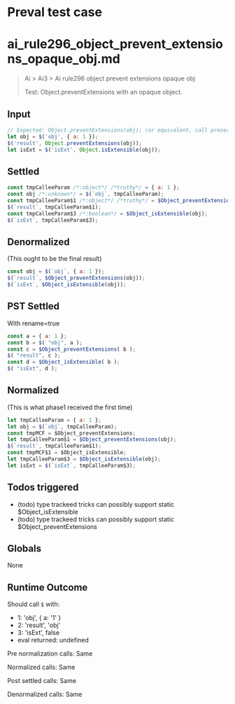 # Preval test case

# ai_rule296_object_prevent_extensions_opaque_obj.md

> Ai > Ai3 > Ai rule296 object prevent extensions opaque obj
>
> Test: Object.preventExtensions with an opaque object.

## Input

`````js filename=intro
// Expected: Object.preventExtensions(obj); (or equivalent, call preserved)
let obj = $('obj', { a: 1 });
$('result', Object.preventExtensions(obj));
let isExt = $('isExt', Object.isExtensible(obj));
`````


## Settled


`````js filename=intro
const tmpCalleeParam /*:object*/ /*truthy*/ = { a: 1 };
const obj /*:unknown*/ = $(`obj`, tmpCalleeParam);
const tmpCalleeParam$1 /*:object*/ /*truthy*/ = $Object_preventExtensions(obj);
$(`result`, tmpCalleeParam$1);
const tmpCalleeParam$3 /*:boolean*/ = $Object_isExtensible(obj);
$(`isExt`, tmpCalleeParam$3);
`````


## Denormalized
(This ought to be the final result)

`````js filename=intro
const obj = $(`obj`, { a: 1 });
$(`result`, $Object_preventExtensions(obj));
$(`isExt`, $Object_isExtensible(obj));
`````


## PST Settled
With rename=true

`````js filename=intro
const a = { a: 1 };
const b = $( "obj", a );
const c = $Object_preventExtensions( b );
$( "result", c );
const d = $Object_isExtensible( b );
$( "isExt", d );
`````


## Normalized
(This is what phase1 received the first time)

`````js filename=intro
let tmpCalleeParam = { a: 1 };
let obj = $(`obj`, tmpCalleeParam);
const tmpMCF = $Object_preventExtensions;
let tmpCalleeParam$1 = $Object_preventExtensions(obj);
$(`result`, tmpCalleeParam$1);
const tmpMCF$1 = $Object_isExtensible;
let tmpCalleeParam$3 = $Object_isExtensible(obj);
let isExt = $(`isExt`, tmpCalleeParam$3);
`````


## Todos triggered


- (todo) type trackeed tricks can possibly support static $Object_isExtensible
- (todo) type trackeed tricks can possibly support static $Object_preventExtensions


## Globals


None


## Runtime Outcome


Should call `$` with:
 - 1: 'obj', { a: '1' }
 - 2: 'result', 'obj'
 - 3: 'isExt', false
 - eval returned: undefined

Pre normalization calls: Same

Normalized calls: Same

Post settled calls: Same

Denormalized calls: Same
